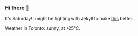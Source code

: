 ### Hi there :wave:

It's Saturday! I might be fighting with Jekyll to make [this](https://swissclubto.github.io) better.

Weather in Toronto: sunny, at +25°C.
